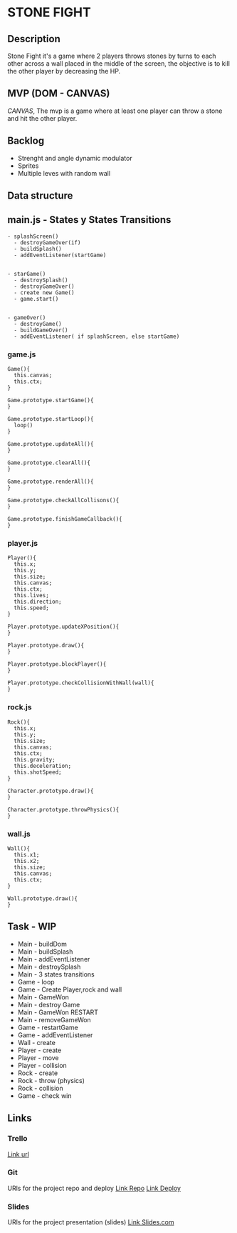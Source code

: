 # STONE FIGHT

## Description
Stone Fight it's a game where 2 players throws stones by turns to each other across a wall placed in the middle of the screen, the objective is to kill the other player by decreasing the HP.


## MVP (DOM - CANVAS)
*CANVAS*, The mvp is a game where at least one player can throw a stone and hit the other player.

## Backlog
- Strenght and angle dynamic modulator
- Sprites
- Multiple leves with random wall 


## Data structure

## main.js - States y States Transitions
```
- splashScreen()
  - destroyGameOver(if)
  - buildSplash()
  - addEventListener(startGame)
  
  
- starGame()
  - destroySplash()
  - destroyGameOver()
  - create new Game()
  - game.start()
  
  
- gameOver()
  - destroyGame()
  - buildGameOver()
  - addEventListener( if splashScreen, else startGame) 
```

### game.js
```
Game(){
  this.canvas;
  this.ctx;
}

Game.prototype.startGame(){
}

Game.prototype.startLoop(){
  loop()
}

Game.prototype.updateAll(){
}

Game.prototype.clearAll(){
}

Game.prototype.renderAll(){
}

Game.prototype.checkAllCollisons(){
}

Game.prototype.finishGameCallback(){
}
```

### player.js
```
Player(){
  this.x;
  this.y;
  this.size;
  this.canvas;
  this.ctx;
  this.lives;
  this.direction;
  this.speed;
}

Player.prototype.updateXPosition(){
}

Player.prototype.draw(){
}

Player.prototype.blockPlayer(){
}

Player.prototype.checkCollisionWithWall(wall){
}
```

### rock.js
```
Rock(){
  this.x;
  this.y;
  this.size;
  this.canvas;
  this.ctx;
  this.gravity;
  this.deceleration;
  this.shotSpeed;
}

Character.prototype.draw(){
}

Character.prototype.throwPhysics(){
}

```

### wall.js
```
Wall(){
  this.x1;
  this.x2;
  this.size;
  this.canvas;
  this.ctx;
}

Wall.prototype.draw(){
}
```
## Task - WIP
- Main - buildDom
- Main - buildSplash
- Main - addEventListener
- Main - destroySplash
- Main - 3 states transitions
- Game - loop
- Game - Create Player,rock and wall
- Main - GameWon
- Main - destroy Game
- Main - GameWon RESTART
- Main - removeGameWon
- Game - restartGame
- Game - addEventListener
- Wall - create
- Player - create
- Player - move
- Player - collision
- Rock - create
- Rock - throw (physics)
- Rock - collision
- Game - check win

## Links


### Trello
[Link url](https://trello.com/b/7AltuuZb/stone-fight-kanban)


### Git
URls for the project repo and deploy
[Link Repo](https://github.com/zebader/Stone-Fight)
[Link Deploy]()


### Slides
URls for the project presentation (slides)
[Link Slides.com]()